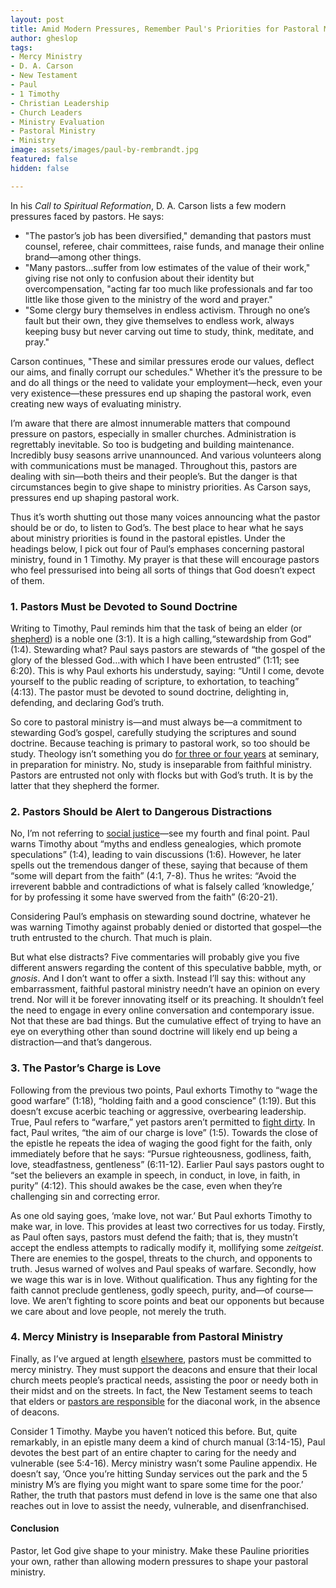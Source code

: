 ```yaml
---
layout: post
title: Amid Modern Pressures, Remember Paul's Priorities for Pastoral Ministry
author: gheslop
tags:
- Mercy Ministry
- D. A. Carson
- New Testament
- Paul
- 1 Timothy
- Christian Leadership
- Church Leaders
- Ministry Evaluation
- Pastoral Ministry
- Ministry
image: assets/images/paul-by-rembrandt.jpg
featured: false
hidden: false

---
```

In his _Call to Spiritual Reformation_, D. A. Carson lists a few modern pressures faced by pastors. He says:

* "The pastor’s job has been diversified," demanding that pastors must counsel, referee, chair committees, raise funds, and manage their online brand—among other things.
* "Many pastors…suffer from low estimates of the value of their work," giving rise not only to confusion about their identity but overcompensation, "acting far too much like professionals and far too little like those given to the ministry of the word and prayer."
* "Some clergy bury themselves in endless activism. Through no one’s fault but their own, they give themselves to endless work, always keeping busy but never carving out time to study, think, meditate, and pray."

Carson continues, "These and similar pressures erode our values, deflect our aims, and finally corrupt our schedules." Whether it’s the pressure to be and do all things or the need to validate your employment—heck, even your very existence—these pressures end up shaping the pastoral work, even creating new ways of evaluating ministry.

I’m aware that there are almost innumerable matters that compound pressure on pastors, especially in smaller churches. Administration is regrettably inevitable. So too is budgeting and building maintenance. Incredibly busy seasons arrive unannounced. And various volunteers along with communications must be managed. Throughout this, pastors are dealing with sin—both theirs and their people’s. But the danger is that circumstances begin to give shape to ministry priorities. As Carson says, pressures end up shaping pastoral work.

Thus it’s worth shutting out those many voices announcing what the pastor should be or do, to listen to God’s. The best place to hear what he says about ministry priorities is found in the pastoral epistles. Under the headings below, I pick out four of Paul’s emphases concerning pastoral ministry, found in 1 Timothy. My prayer is that these will encourage pastors who feel pressurised into being all sorts of things that God doesn’t expect of them.

### 1. Pastors Must be Devoted to Sound Doctrine

Writing to Timothy, Paul reminds him that the task of being an elder (or [shepherd](https://rekindle.co.za/content/pastor-you-are-a-shepherd-not-a-rancher/ "Pastors not Ranchers")) is a noble one (3:1). It is a high calling,“stewardship from God” (1:4). Stewarding what? Paul says pastors are stewards of “the gospel of the glory of the blessed God…with which I have been entrusted” (1:11; see 6:20). This is why Paul exhorts his understudy, saying: “Until I come, devote yourself to the public reading of scripture, to exhortation, to teaching” (4:13). The pastor must be devoted to sound doctrine, delighting in, defending, and declaring God’s truth.

So core to pastoral ministry is—and must always be—a commitment to stewarding God’s gospel, carefully studying the scriptures and sound doctrine. Because teaching is primary to pastoral work, so too should be study. Theology isn’t something you do [for three or four years](https://www.9marks.org/article/theology-and-pastoral-ministry/ "Theology is for Pastoral Ministry") at seminary, in preparation for ministry. No, study is inseparable from faithful ministry. Pastors are entrusted not only with flocks but with God’s truth. It is by the latter that they shepherd the former.

### 2. Pastors Should be Alert to Dangerous Distractions

No, I’m not referring to [social justice](https://rekindle.co.za/content/social-justice-as-obedience-to-god/ "Social Justice is Obedience to God")—see my fourth and final point. Paul warns Timothy about “myths and endless genealogies, which promote speculations” (1:4), leading to vain discussions (1:6). However, he later spells out the tremendous danger of these, saying that because of them “some will depart from the faith” (4:1, 7-8). Thus he writes: “Avoid the irreverent babble and contradictions of what is falsely called ‘knowledge,’ for by professing it some have swerved from the faith” (6:20-21).

Considering Paul’s emphasis on stewarding sound doctrine, whatever he was warning Timothy against probably denied or distorted that gospel—the truth entrusted to the church. That much is plain.

But what else distracts? Five commentaries will probably give you five different answers regarding the content of this speculative babble, myth, or _gnosis_. And I don’t want to offer a sixth. Instead I’ll say this: without any embarrassment, faithful pastoral ministry needn’t have an opinion on every trend. Nor will it be forever innovating itself or its preaching. It shouldn’t feel the need to engage in every online conversation and contemporary issue. Not that these are bad things. But the cumulative effect of trying to have an eye on everything other than sound doctrine will likely end up being a distraction—and that’s dangerous.

### 3. The Pastor’s Charge is Love

Following from the previous two points, Paul exhorts Timothy to “wage the good warfare” (1:18), “holding faith and a good conscience” (1:19). But this doesn’t excuse acerbic teaching or aggressive, overbearing leadership. True, Paul refers to “warfare,” yet pastors aren’t permitted to [fight dirty](https://rekindle.co.za/content/2019-11-28-kings-and-christian-leadership-church-politics "Church Politics: Winning is Losing"). In fact, Paul writes, “the aim of our charge is love” (1:5). Towards the close of the epistle he repeats the idea of waging the good fight for the faith, only immediately before that he says: “Pursue righteousness, godliness, faith, love, steadfastness, gentleness” (6:11-12). Earlier Paul says pastors ought to “set the believers an example in speech, in conduct, in love, in faith, in purity” (4:12). This should awakes be the case, even when they’re challenging sin and correcting error.

As one old saying goes, ‘make love, not war.’ But Paul exhorts Timothy to make war, in love. This provides at least two correctives for us today. Firstly, as Paul often says, pastors must defend the faith; that is, they mustn’t accept the endless attempts to radically modify it, mollifying some _zeitgeist_. There are enemies to the gospel, threats to the church, and opponents to truth. Jesus warned of wolves and Paul speaks of warfare. Secondly, how we wage this war is in love. Without qualification. Thus any fighting for the faith cannot preclude gentleness, godly speech, purity, and—of course—love. We aren’t fighting to score points and beat our opponents but because we care about and love people, not merely the truth.

### 4. Mercy Ministry is Inseparable from Pastoral Ministry

Finally, as I’ve argued at length [elsewhere](https://rekindle.co.za/content/2022-08-18-should-church-elders-prioritise-mercy-considering-1-timothy "Eldership must Commit to Mercy Ministry"), pastors must be committed to mercy ministry. They must support the deacons and ensure that their local church meets people’s practical needs, assisting the poor or needy both in their midst and on the streets. In fact, the New Testament seems to teach that elders or [pastors are responsible](https://rekindle.co.za/content/2022-07-21-deacons-diaconate-diaconal-ministry "Elders and Diaconal Ministry") for the diaconal work, in the absence of deacons.

Consider 1 Timothy. Maybe you haven’t noticed this before. But, quite remarkably, in an epistle many deem a kind of church manual (3:14-15), Paul devotes the best part of an entire chapter to caring for the needy and vulnerable (see 5:4-16). Mercy ministry wasn’t some Pauline appendix. He doesn’t say, ‘Once you’re hitting Sunday services out the park and the 5 ministry M’s are flying you might want to spare some time for the poor.’ Rather, the truth that pastors must defend in love is the same one that also reaches out in love to assist the needy, vulnerable, and disenfranchised.

#### Conclusion

Pastor, let God give shape to your ministry. Make these Pauline priorities your own, rather than allowing modern pressures to shape your pastoral ministry.